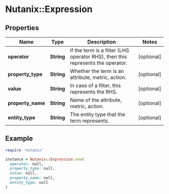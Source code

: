 # Nutanix::Expression

## Properties

| Name | Type | Description | Notes |
| ---- | ---- | ----------- | ----- |
| **operator** | **String** | If the term is a filter (LHS operator RHS), then this represents the operator.  | [optional] |
| **property_type** | **String** | Whether the term is an attribute, metric, action. | [optional] |
| **value** | **String** | In case of a filter, this represents the RHS. | [optional] |
| **property_name** | **String** | Name of the attribute, metric, action. | [optional] |
| **entity_type** | **String** | The entity type that the term represents. | [optional] |

## Example

```ruby
require 'nutanix'

instance = Nutanix::Expression.new(
  operator: null,
  property_type: null,
  value: null,
  property_name: null,
  entity_type: null
)
```

